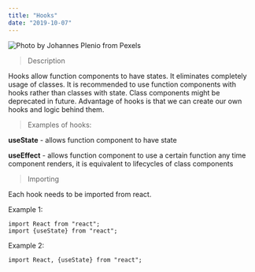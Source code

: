 ```yaml
---
title: "Hooks"
date: "2019-10-07"
---
```


![](https://i.imgur.com/4KvXTki.jpg "Photo by Johannes Plenio from Pexels")

>Description

Hooks allow function components to have states. It eliminates completely usage of classes. It is recommended to use function components with hooks rather than classes with state. Class components might be deprecated in future. Advantage of hooks is that we can create our own hooks and logic behind them. 

>Examples of hooks:

**useState** - allows function component to have state

**useEffect** - allows function component to use a certain function any time component renders, it is equivalent to lifecycles of class components

> Importing

Each hook needs to be imported from react.

Example 1:
```
import React from "react";
import {useState} from "react";
```

Example 2:
```
import React, {useState} from "react";
```
